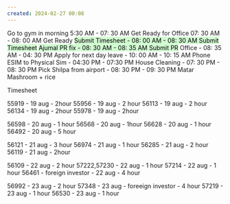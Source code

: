 ```yaml
---
created: 2024-02-27 00:08
---
```

Go to gym in morning 5:30 AM - 07: 30 AM
Get Ready for Office 07: 30 AM - 08: 00 AM Get Ready
<mark style="background: #BBFABBA6;">Submit Timesheet - 08: 00 AM - 08: 30 AM Submit Timesheet</mark>
<mark style="background: #BBFABBA6;">Ajumal PR fix - 08: 30 AM - 08: 35 AM Submit PR</mark>
Office - 08: 35 AM - 04: 30 PM 
Apply for next day leave - 10: 00 AM - 10: 15 AM
Phone ESIM to Physical Sim - 04:30 PM - 07:30 PM
House Cleaning - 07: 30 PM - 08: 30 PM 
Pick Shilpa from airport - 08: 30 PM - 09: 30 PM
Matar Mashroom + rice 





Timesheet

55919 - 19 aug - 2hour
55956 - 19 aug - 2 hour
56113 - 19 aug - 2 hour
56134 - 19 aug - 2hour
55978 - 19 aug - 2hour

56598 - 20 aug - 1 hour
56568 - 20 aug - 1hour
56628 - 20 aug - 1 hour
56492 - 20 aug - 5 hour

56121 - 21 aug - 3 hour
56974 - 21 aug - 1 hour
56285 - 21 aug - 2 hour
56119 - 21 aug - 2hour

56109 - 22 aug - 2 hour
57222,57230 - 22 aug - 1 hour
57214 - 22 aug - 1 hour
56461 - foreign investor - 22 aug - 4 hour 


56992 - 23 aug - 2 hour
57348 - 23 aug - foreeign investor - 4 hour
57219 - 23 aug - 1 hour
56530 - 23 aug - 1 hour
